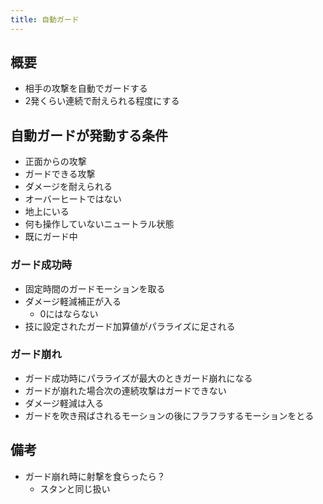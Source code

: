 ```yaml
---
title: 自動ガード
---
```


## 概要
* 相手の攻撃を自動でガードする
* 2発くらい連続で耐えられる程度にする

## 自動ガードが発動する条件
* 正面からの攻撃
* ガードできる攻撃
* ダメージを耐えられる
* オーバーヒートではない
* 地上にいる
* 何も操作していないニュートラル状態
* 既にガード中

### ガード成功時
* 固定時間のガードモーションを取る
* ダメージ軽減補正が入る
    * 0にはならない
* 技に設定されたガード加算値がパラライズに足される

### ガード崩れ
* ガード成功時にパラライズが最大のときガード崩れになる
* ガードが崩れた場合次の連続攻撃はガードできない
* ダメージ軽減は入る
* ガードを吹き飛ばされるモーションの後にフラフラするモーションをとる

## 備考
* ガード崩れ時に射撃を食らったら？
    * スタンと同じ扱い
